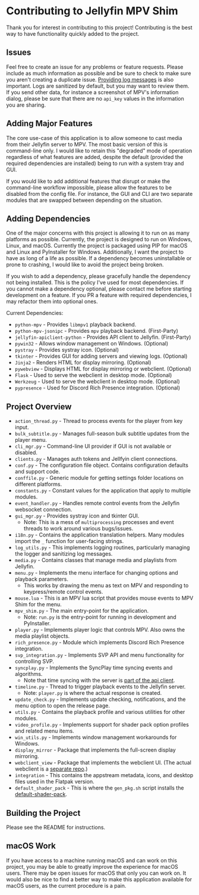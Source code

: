 # Contributing to Jellyfin MPV Shim

Thank you for interest in contributing to this project! Contributing is the best way to have functionality
quickly added to the project.

## Issues

Feel free to create an issue for any problems or feature requests. Please include as much information as
possible and be sure to check to make sure you aren't creating a duplicate issue. [Providing log messages](https://github.com/iwalton3/jellyfin-mpv-shim/wiki/Sending-Logs) is also important. Logs are sanitized by default, but you may want
to review them. If you send other data, for instance a screenshot of MPV's information dialog, please
be sure that there are no `api_key` values in the information you are sharing.

## Adding Major Features

The core use-case of this application is to allow someone to cast media from their Jellyfin server to MPV.
The most basic version of this is command-line only. I would like to retain this "degraded" mode of operation
regardless of what features are added, despite the default (provided the required dependencies are installed) 
being to run with a system tray and GUI.

If you would like to add additional features that disrupt or make the command-line workflow impossible, please
allow the features to be disabled from the config file. For instance, the GUI and CLI are two separate modules
that are swapped between depending on the situation.

## Adding Dependencies

One of the major concerns with this project is allowing it to run on as many platforms as possible. Currently,
the project is designed to run on Windows, Linux, and macOS. Currently the project is packaged using PIP for
macOS and Linux and PyInstaller for Windows. Additionally, I want the project to have as long of a life as possible.
If a dependency becomes uninstallable or prone to crashing, I would like to avoid the project being broken.

If you wish to add a dependency, please gracefully handle the dependency not being installed. This is the
policy I've used for most dependencies. If you cannot make a dependency optional, please contact me before
starting development on a feature. If you PR a feature with required dependencies, I may refactor them into
optional ones.

Current Dependencies:
 - `python-mpv` - Provides `libmpv1` playback backend.
 - `python-mpv-jsonipc` - Provides `mpv` playback backend. (First-Party)
 - `jellyfin-apiclient-python` - Provides API client to Jellyfin. (First-Party)
 - `pywin32` - Allows window management on Windows. (Optional)
 - `pystray` - Provides systray icon. (Optional)
 - `tkinter` - Provides GUI for adding servers and viewing logs. (Optional)
 - `Jinja2` - Renders HTML for display mirroring. (Optional)
 - `pywebview` - Displays HTML for display mirroring or webclient. (Optional)
 - `Flask` - Used to serve the webclient in desktop mode. (Optional)
 - `Werkzeug` - Used to serve the webclient in desktop mode. (Optional)
 - `pypresence` - Used for Discord Rich Presence integration. (Optional)

## Project Overview

 - `action_thread.py` - Thread to process events for the player from key input.
 - `bulk_subtitle.py` - Manages full-season bulk subtitle updates from the player menu.
 - `cli_mgr.py` - Command-line UI provider if GUI is not available or disabled.
 - `clients.py` - Manages auth tokens and Jellfyin client connections.
 - `conf.py` - The configuration file object. Contains configuration defaults and support code.
 - `conffile.py` - Generic module for getting settings folder locations on different platforms.
 - `constants.py` - Constant values for the application that apply to multiple modules.
 - `event_handler.py` - Handles remote control events from the Jellyfin websocket connection.
 - `gui_mgr.py` - Provides systray icon and tkinter GUI.
     - Note: This is a mess of `multiprocessing` processes and event threads to work around various bugs/issues.
 - `i18n.py` - Contains the application translation helpers. Many modules import the `_` function for user-facing strings.
 - `log_utils.py` - This implements logging routines, particularly managing the logger and sanitizing log messages.
 - `media.py` - Contains classes that manage media and playlists from Jellyfin.
 - `menu.py` - Implements the menu interface for changing options and playback parameters.
     - This works by drawing the menu as text on MPV and responding to keypress/remote control events.
 - `mouse.lua` - This is an MPV lua script that provides mouse events to MPV Shim for the menu.
 - `mpv_shim.py` - The main entry-point for the application.
     - Note: `run.py` is the entry-point for running in development and PyInstaller.
 - `player.py` - Implements player logic that controls MPV. Also owns the media playlist objects.
 - `rich_presence.py` - Module which implements Discord Rich Presence integration.
 - `svp_integration.py` - Implements SVP API and menu functionality for controlling SVP.
 - `syncplay.py` - Implements the SyncPlay time syncing events and algorithms.
     - Note that time syncing with the server is [part of the api client](https://github.com/iwalton3/jellyfin-apiclient-python/blob/master/jellyfin_apiclient_python/timesync_manager.py). 
 - `timeline.py` - Thread to trigger playback events to the Jellyfin server.
     - Note: `player.py` is where the actual response is created.
 - `update_check.py` - Implements update checking, notifications, and the menu option to open the release page.
 - `utils.py` - Contains the playback profile and various utilities for other modules.
 - `video_profile.py` - Implements support for shader pack option profiles and related menu items.
 - `win_utils.py` - Implements window management workarounds for Windows.
 - `display_mirror` - Package that implements the full-screen display mirroring.
 - `webclient_view` - Package that implements the webclient UI. (The actual webclient is a [separate repo](https://github.com/iwalton3/jellyfin-web).)
 - `integration` - This contains the appstream metadata, icons, and desktop files used in the Flatpak version.
 - `default_shader_pack` - This is where the `gen_pkg.sh` script installs the [default-shader-pack](https://github.com/iwalton3/default-shader-pack).

## Building the Project

Please see the README for instructions.

## macOS Work

If you have access to a machine running macOS and can work on this project, you may be able to greatly improve
the experience for macOS users. There may be open issues for macOS that only you can work on. It would also be nice
to find a better way to make this application available for macOS users, as the current procedure is a pain.
